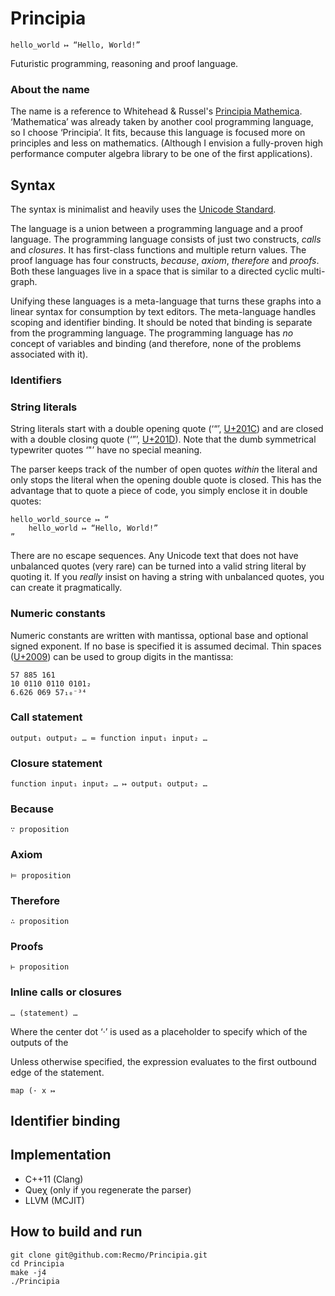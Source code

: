 Principia
=========

	hello_world ↦ “Hello, World!”

Futuristic programming, reasoning and proof language.

### About the name
The name is a reference to Whitehead & Russel's [Principia Mathemica](https://en.wikipedia.org/wiki/Principia_Mathematica). ‘Mathematica’ was already taken by another cool programming language, so I choose ‘Principia’. It fits, because this language is focused more on principles and less on mathematics. (Although I envision a fully-proven high performance computer algebra library to be one of the first applications).

Syntax
------

The syntax is minimalist and heavily uses the [Unicode Standard](http://www.unicode.org/versions/Unicode6.2.0/).

The language is a union between a programming language and a proof language. The programming language consists of just two constructs, *calls* and *closures*. It has first-class functions and multiple return values. The proof language has four constructs, *because*, *axiom*, *therefore* and *proofs*. Both these languages live in a space that is similar to a directed cyclic multi-graph.

Unifying these languages is a meta-language that turns these graphs into a linear syntax for consumption by text editors. The meta-language handles scoping and identifier binding. It should be noted that binding is separate from the programming language. The programming language has *no* concept of variables and binding (and therefore, none of the problems associated with it).

### Identifiers

### String literals
String literals start with a double opening quote (‘“’, [U+201C](http://www.fileformat.info/info/unicode/char/2009/index.htm)) and are closed with a double closing quote (‘”’,  [U+201D](http://www.fileformat.info/info/unicode/char/2009/index.htm)). Note that the dumb symmetrical typewriter quotes ‘"’ have no special meaning.

The parser keeps track of the number of open quotes *within* the literal and only stops the literal when the opening double quote is closed. This has the advantage that to quote a piece of code, you simply enclose it in double quotes:

	hello_world_source ↦ “
		hello_world ↦ “Hello, World!”
	”

There are no escape sequences. Any Unicode text that does not have unbalanced quotes (very rare) can be turned into a valid string literal by quoting it. If you *really* insist on having a string with unbalanced quotes, you can create it pragmatically.

### Numeric constants
Numeric constants are written with mantissa, optional base and optional signed exponent. If no base is specified it is assumed decimal. Thin spaces ([U+2009](http://www.fileformat.info/info/unicode/char/2009/index.htm)) can be used to group digits in the mantissa:

	57 885 161
	10 0110 0110 0101₂
	6.626 069 57₁₀⁻³⁴

### Call statement

	output₁ output₂ … ≔ function input₁ input₂ …

### Closure statement

	function input₁ input₂ … ↦ output₁ output₂ …

### Because

	∵ proposition

### Axiom

	⊨ proposition

### Therefore

	∴ proposition

### Proofs

	⊢ proposition

### Inline calls or closures

	… (statement) …

Where the center dot ‘·’ is used as a placeholder to specify which of the outputs of the 

Unless otherwise specified, the expression evaluates to the first outbound edge of the statement.

	map (· x ↦ 

Identifier binding
------------------



Implementation
--------------

* C++11 (Clang)
* Queχ (only if you regenerate the parser)
* LLVM (MCJIT)


How to build and run
--------------------

	git clone git@github.com:Recmo/Principia.git
	cd Principia
	make -j4
	./Principia
